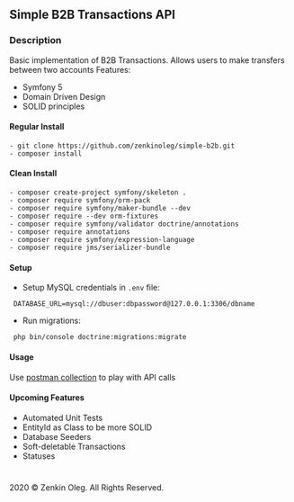 ## Simple B2B Transactions API

### Description
Basic implementation of B2B Transactions. Allows users to make transfers between two accounts
Features:
 - Symfony 5
 - Domain Driven Design
 - SOLID principles

#### Regular Install
```console
- git clone https://github.com/zenkinoleg/simple-b2b.git
- composer install
```

#### Clean Install
```console
- composer create-project symfony/skeleton .
- composer require symfony/orm-pack
- composer require symfony/maker-bundle --dev
- composer require --dev orm-fixtures
- composer require symfony/validator doctrine/annotations
- composer require annotations
- composer require symfony/expression-language
- composer require jms/serializer-bundle
```

#### Setup
- Setup MySQL credentials in `.env` file:
```console
 DATABASE_URL=mysql://dbuser:dbpassword@127.0.0.1:3306/dbname
```
- Run migrations:
```console
 php bin/console doctrine:migrations:migrate
```

#### Usage
Use [postman collection](https://www.getpostman.com/collections/4cb64d109a618534002d) to play with API calls

#### Upcoming Features

- Automated Unit Tests
- EntityId as Class to be more SOLID
- Database Seeders
- Soft-deletable Transactions
- Statuses

#
#
#
 
2020 &copy; Zenkin Oleg. All Rights Reserved.